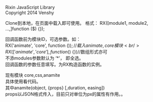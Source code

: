 Rixin JavaScript Library<br/>
Copyright 2014 Venshy

Clone到本地，在页面中载入即可使用。
格式：
RX([module1, module2, ...,]function ($) {});

回调函数前为模块ID，可选参数。如：<br/>
RX('animate', 'core', function ($) {}); //载入animate, core模块<br/>
RX(['animate', 'core'], function ($) {})//数组形式亦可<br/>
不添modules参数默认为 ‘*’， 即全选。<br/>
回调函数的参数任意填写。为RX构造函数的实例。<br/>

现有模块 core,css,anamite<br/>
具体使用看代码。<br/>
其中anamite(object, {props} [,duration, easing])<br/>
props以JSON格式传入，目前只对单位为px的属性有作用。。<br/>

